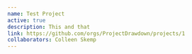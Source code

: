 ```yaml
---
name: Test Project
active: true
description: This and that
link: https://github.com/orgs/ProjectDrawdown/projects/1
collaborators: Colleen Skemp
---
```

